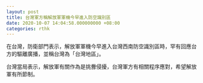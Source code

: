 ```yaml
---
layout: post
title: 台灣軍方稱解放軍軍機今早進入防空識別區
date: 2020-10-07 14:04:58.000000000 +08:00
categories: rthk
---
```


在台灣，防衛部門表示，解放軍軍機今早進入台灣西南防空識別區時，罕有回應台方的驅離廣播，並稱台灣為「台灣地區」。

台灣當局表示，解放軍有關作為是挑釁侵擾，台灣軍方有相關程序應對，希望解放軍有所節制。
